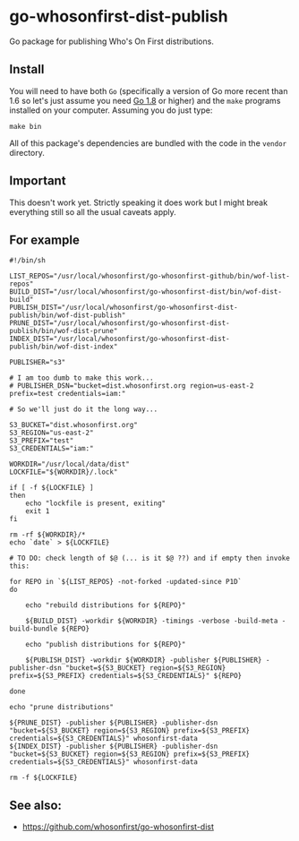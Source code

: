 # go-whosonfirst-dist-publish

Go package for publishing Who's On First distributions.

## Install

You will need to have both `Go` (specifically a version of Go more recent than 1.6 so let's just assume you need [Go 1.8](https://golang.org/dl/) or higher) and the `make` programs installed on your computer. Assuming you do just type:

```
make bin
```

All of this package's dependencies are bundled with the code in the `vendor` directory.

## Important

This doesn't work yet. Strictly speaking it does work but I might break everything still so all the usual caveats apply.

## For example

```
#!/bin/sh

LIST_REPOS="/usr/local/whosonfirst/go-whosonfirst-github/bin/wof-list-repos"
BUILD_DIST="/usr/local/whosonfirst/go-whosonfirst-dist/bin/wof-dist-build"
PUBLISH_DIST="/usr/local/whosonfirst/go-whosonfirst-dist-publish/bin/wof-dist-publish"
PRUNE_DIST="/usr/local/whosonfirst/go-whosonfirst-dist-publish/bin/wof-dist-prune"
INDEX_DIST="/usr/local/whosonfirst/go-whosonfirst-dist-publish/bin/wof-dist-index"

PUBLISHER="s3"

# I am too dumb to make this work...
# PUBLISHER_DSN="bucket=dist.whosonfirst.org region=us-east-2 prefix=test credentials=iam:"

# So we'll just do it the long way...

S3_BUCKET="dist.whosonfirst.org"
S3_REGION="us-east-2"
S3_PREFIX="test"
S3_CREDENTIALS="iam:"

WORKDIR="/usr/local/data/dist"
LOCKFILE="${WORKDIR}/.lock"

if [ -f ${LOCKFILE} ]
then
    echo "lockfile is present, exiting"
    exit 1
fi

rm -rf ${WORKDIR}/*
echo `date` > ${LOCKFILE}
   
# TO DO: check length of $@ (... is it $@ ??) and if empty then invoke this:

for REPO in `${LIST_REPOS} -not-forked -updated-since P1D`
do
    
    echo "rebuild distributions for ${REPO}"
    
    ${BUILD_DIST} -workdir ${WORKDIR} -timings -verbose -build-meta -build-bundle ${REPO}

    echo "publish distributions for ${REPO}"
    
    ${PUBLISH_DIST} -workdir ${WORKDIR} -publisher ${PUBLISHER} -publisher-dsn "bucket=${S3_BUCKET} region=${S3_REGION} prefix=${S3_PREFIX} credentials=${S3_CREDENTIALS}" ${REPO}

done

echo "prune distributions"

${PRUNE_DIST} -publisher ${PUBLISHER} -publisher-dsn "bucket=${S3_BUCKET} region=${S3_REGION} prefix=${S3_PREFIX} credentials=${S3_CREDENTIALS}" whosonfirst-data
${INDEX_DIST} -publisher ${PUBLISHER} -publisher-dsn "bucket=${S3_BUCKET} region=${S3_REGION} prefix=${S3_PREFIX} credentials=${S3_CREDENTIALS}" whosonfirst-data

rm -f ${LOCKFILE}
```

## See also:

* https://github.com/whosonfirst/go-whosonfirst-dist